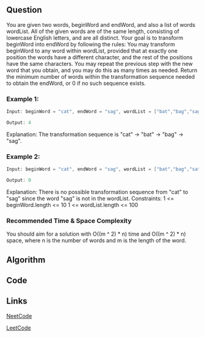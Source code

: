## Question
You are given two words, beginWord and endWord, and also a list of words wordList. All of the given words are of the same length, consisting of lowercase English letters, and are all distinct.
Your goal is to transform beginWord into endWord by following the rules:
You may transform beginWord to any word within wordList, provided that at exactly one position the words have a different character, and the rest of the positions have the same characters.
You may repeat the previous step with the new word that you obtain, and you may do this as many times as needed.
Return the minimum number of words within the transformation sequence needed to obtain the endWord, or 0 if no such sequence exists.
### Example 1:


```java
Input: beginWord = "cat", endWord = "sag", wordList = ["bat","bag","sag","dag","dot"]

Output: 4

```
Explanation: The transformation sequence is "cat" -> "bat" -> "bag" -> "sag".
### Example 2:


```java
Input: beginWord = "cat", endWord = "sag", wordList = ["bat","bag","sat","dag","dot"]

Output: 0

```
Explanation: There is no possible transformation sequence from "cat" to "sag" since the word "sag" is not in the wordList.
Constraints:
1 <= beginWord.length <= 10
1 <= wordList.length <= 100


### Recommended Time & Space Complexity

You should aim for a solution with O((m ^ 2) * n) time and O((m ^ 2) * n) space, where n is the number of words and m is the length of the word.





## Algorithm

## Code

## Links

[NeetCode](https://neetcode.io/problems/word-ladder)

[LeetCode](https://leetcode.com/problems/word-ladder)

